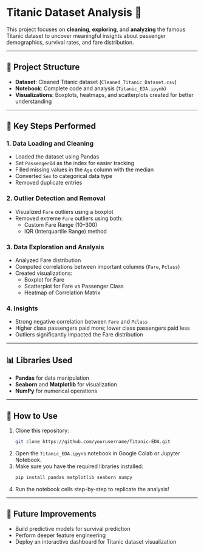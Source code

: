 
# Titanic Dataset Analysis 🚢

This project focuses on **cleaning**, **exploring**, and **analyzing** the famous Titanic dataset to uncover meaningful insights about passenger demographics, survival rates, and fare distribution.

---

## 📁 Project Structure
- **Dataset**: Cleaned Titanic dataset (`Cleaned_Titanic_Dataset.csv`)
- **Notebook**: Complete code and analysis (`Titanic_EDA.ipynb`)
- **Visualizations**: Boxplots, heatmaps, and scatterplots created for better understanding

---

## 📌 Key Steps Performed

### 1. Data Loading and Cleaning
- Loaded the dataset using Pandas
- Set `PassengerId` as the index for easier tracking
- Filled missing values in the `Age` column with the median
- Converted `Sex` to categorical data type
- Removed duplicate entries

### 2. Outlier Detection and Removal
- Visualized `Fare` outliers using a boxplot
- Removed extreme `Fare` outliers using both:
  - Custom Fare Range (10–300)
  - IQR (Interquartile Range) method

### 3. Data Exploration and Analysis
- Analyzed Fare distribution
- Computed correlations between important columns (`Fare`, `Pclass`)
- Created visualizations:
  - Boxplot for Fare
  - Scatterplot for Fare vs Passenger Class
  - Heatmap of Correlation Matrix

### 4. Insights
- Strong negative correlation between `Fare` and `Pclass`
- Higher class passengers paid more; lower class passengers paid less
- Outliers significantly impacted the Fare distribution

---

## 📊 Libraries Used
- **Pandas** for data manipulation
- **Seaborn** and **Matplotlib** for visualization
- **NumPy** for numerical operations

---

## 📝 How to Use
1. Clone this repository:
   ```bash
   git clone https://github.com/yourusername/Titanic-EDA.git
   ```
2. Open the `Titanic_EDA.ipynb` notebook in Google Colab or Jupyter Notebook.
3. Make sure you have the required libraries installed:
   ```bash
   pip install pandas matplotlib seaborn numpy
   ```
4. Run the notebook cells step-by-step to replicate the analysis!

---

## 📢 Future Improvements
- Build predictive models for survival prediction
- Perform deeper feature engineering
- Deploy an interactive dashboard for Titanic dataset visualization



